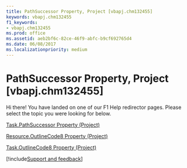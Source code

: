 ```yaml
---
title: PathSuccessor Property, Project [vbapj.chm132455]
keywords: vbapj.chm132455
f1_keywords:
- vbapj.chm132455
ms.prod: office
ms.assetid: aeb2bf6c-82ce-46f9-abfc-b9cf692765d4
ms.date: 06/08/2017
ms.localizationpriority: medium
---
```



# PathSuccessor Property, Project [vbapj.chm132455]

Hi there! You have landed on one of our F1 Help redirector pages. Please select the topic you were looking for below.

[Task.PathSuccessor Property (Project)](https://msdn.microsoft.com/library/827bf575-d93b-9959-c664-625c0e199699%28Office.15%29.aspx)

[Resource.OutlineCode8 Property (Project)](https://msdn.microsoft.com/library/574195ae-18a1-4b7d-6778-629534664a1c%28Office.15%29.aspx)

[Task.OutlineCode8 Property (Project)](https://msdn.microsoft.com/library/80b2e759-a8b4-e69a-e952-b29da8199d92%28Office.15%29.aspx)

[!include[Support and feedback](~/includes/feedback-boilerplate.md)]